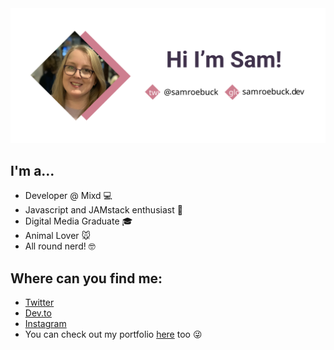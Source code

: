 <img src="https://raw.githubusercontent.com/samiiroebuck/samiiroebuck/master/header.svg" alt="header" border="0">

I'm a...
----
- Developer @ Mixd :computer:
- Javascript and JAMstack enthusiast :grapes:
- Digital Media Graduate :mortar_board:
- Animal Lover :mouse:
- All round nerd! :nerd_face:

 Where can you find me:
----
- [Twitter](https://twitter.com/samroebuck_)
- [Dev.to](https://dev.to/samroebuck_)
- [Instagram](https://www.instagram.com/samroebuck_/)
- You can check out my portfolio [here](https://samroebuck.dev/) too :stuck_out_tongue_winking_eye: 
